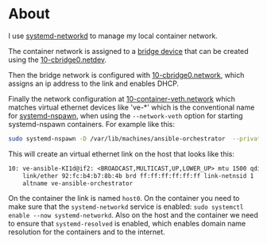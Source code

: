 # About

I use [systemd-networkd](https://wiki.archlinux.org/title/Systemd-networkd) to manage my local container network. 

The container network is assigned to a [bridge device](https://wiki.archlinux.org/title/Network_bridge) that can be created using the [10-cbridge0.netdev](./10-cbridge0.netdev).

Then the bridge network is configured with [10-cbridge0.network](./10-cbridge0.network), which assigns an ip address to the link and enables DHCP.

Finally the network configuration at [10-container-veth.network](./10-container-veth.network) which matches virtual ethernet devices like 've-*' which is the conventional name for [systemd-nspawn](https://wiki.archlinux.org/title/Systemd-nspawn), when using the `--network-veth` option for starting systemd-nspawn containers. For example like this: 

```sh
sudo systemd-nspawn -D /var/lib/machines/ansible-orchestrator  --private-network --network-veth   --boot
```

This will create an virtual ethernet link on the host that looks like this: 

```txt
10: ve-ansible-KI1d@if2: <BROADCAST,MULTICAST,UP,LOWER_UP> mtu 1500 qdisc noqueue master cbridge0 state UP mode DEFAULT group default qlen 1000
    link/ether 92:fc:b4:b7:8b:4b brd ff:ff:ff:ff:ff:ff link-netnsid 1
    altname ve-ansible-orchestrator

```

On the container the link is named `host0`. On the container you need to make sure that the `systemd-networkd` service is enabled: `sudo systemctl enable --now systemd-networkd`. Also on the host and the container we need to ensure that `systemd-resolved` is enabled, which enables domain name resolution for the containers and to the internet.  



